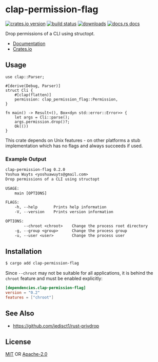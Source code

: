# clap-permission-flag
[![crates.io version][1]][2] [![build status][3]][4]
[![downloads][5]][6] [![docs.rs docs][7]][8]

Drop permissions of a CLI using structopt.

- [Documentation][8]
- [Crates.io][2]

## Usage

```rust,no_run
use clap::Parser;

#[derive(Debug, Parser)]
struct Cli {
    #[clap(flatten)]
    permission: clap_permission_flag::Permission,
}

fn main() -> Result<(), Box<dyn std::error::Error>> {
    let args = Cli::parse();
    args.permission.drop()?;
    Ok(())
}
```

This crate depends on Unix features - on other platforms a stub implementation
which has no flags and always succeeds if used.

### Example Output

```txt
clap-permission-flag 0.2.0
Yoshua Wuyts <yoshuawuyts@gmail.com>
Drop permissions of a CLI using structopt

USAGE:
    main [OPTIONS]

FLAGS:
    -h, --help       Prints help information
    -V, --version    Prints version information

OPTIONS:
        --chroot <chroot>    Change the process root directory
    -g, --group <group>      Change the process group
    -u, --user <user>        Change the process user
```

## Installation

```sh
$ cargo add clap-permission-flag
```

Since `--chroot` may not be suitable for all applications, it is behind the
`chroot` feature and must be enabled explicitly:

```toml
[dependencies.clap-permission-flag]
version = "0.2"
features = ["chroot"]
```

## See Also

- https://github.com/jedisct1/rust-privdrop

## License

[MIT](./LICENSE-MIT) OR [Apache-2.0](./LICENSE-APACHE)

[1]: https://img.shields.io/crates/v/clap-permission-flag.svg?style=flat-square
[2]: https://crates.io/crates/clap-permission-flag
[3]: https://img.shields.io/travis/rust-clique/clap-permission-flag.svg?style=flat-square
[4]: https://travis-ci.org/rust-clique/clap-permission-flag
[5]: https://img.shields.io/crates/d/clap-permission-flag.svg?style=flat-square
[6]: https://crates.io/crates/clap-permission-flag
[7]: https://img.shields.io/badge/docs-latest-blue.svg?style=flat-square
[8]: https://docs.rs/clap-permission-flag
